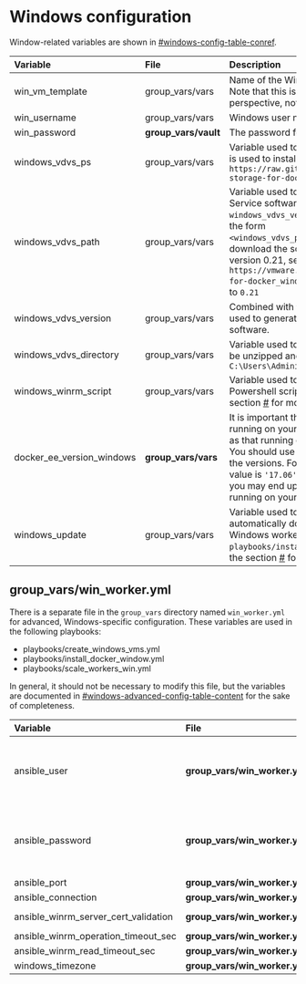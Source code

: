 # Windows configuration

Window-related variables are shown in [\#windows-config-table-conref](#windows-config-table-conref).

|Variable|File|Description|
|:-------|:---|:----------|
|win\_vm\_template|group\_vars/vars|Name of the Windows 2016 VM Template to use. Note that this is the name from a vCenter perspective, not the hostname.|
|win\_username|group\_vars/vars|Windows user name. The default is `Administrator` |
|win\_password|**group\_vars/vault**|The password for the Windows account.|
|windows\_vdvs\_ps|group\_vars/vars|Variable used to download the PowerShell script that is used to install vDVS for Windows. For example, `https://raw.githubusercontent.com/vmware/vsphere-storage-for-docker/master/install-vdvs.ps1` |
|windows\_vdvs\_path|group\_vars/vars|Variable used to download vSphere Docker Volume Service software. This variable is combined with `windows_vdvs_version` \(below\) to generate a URL of the form `<windows_vdvs_path>_<windows_vdvs_version>.zip` to download the software. For example, to download version 0.21, set `windows_vdvs_path` equal to `https://vmware.bintray.com/vDVS/vsphere-storage-for-docker_windows` and `windows_vdvs_version` equal to `0.21` |
|windows\_vdvs\_version|group\_vars/vars|Combined with `windows_vdvs_path`, this variable is used to generate the URL for downloading the software.|
|windows\_vdvs\_directory|group\_vars/vars|Variable used to determine where vDVS software will be unzipped and installed from. The default is `C:\Users\Administrator\Downloads`|
|windows\_winrm\_script|group\_vars/vars|Variable used to determine where the `winrm` Powershell script will be downloaded from. See the section [\#](#) for more information.|
|docker\_ee\_version\_windows|**group\_vars/vars**|It is important that the version of the Docker engine running on your Windows worker nodes is the same as that running on RHEL in the rest of your cluster. You should use this variable to explicitly match up the versions. For Docker 2.0, the recommended value is `'17.06'`. If you do not explicitly set this value, you may end up with an incompatible newer version running on your Windows workers.|
|windows\_update|group\_vars/vars|Variable used to determine if Windows updates are automatically downloaded when installing Docker on Windows worker nodes \(in the `playbooks/install_docker.yml`\). Defaults to `true`. See the section [\#](#) for more information.|

## group_vars/win_worker.yml

There is a separate file in the `group_vars` directory named `win_worker.yml` for advanced, Windows-specific configuration. These variables are used in the following playbooks:

-   playbooks/create\_windows\_vms.yml
-   playbooks/install\_docker\_window.yml
-   playbooks/scale\_workers\_win.yml

In general, it should not be necessary to modify this file, but the variables are documented in [\#windows-advanced-config-table-content](#windows-advanced-config-table-content) for the sake of completeness.

|Variable|File|Description|
|:-------|:---|:----------|
|ansible\_user|**group\_vars/win\_worker.yml**|Defaults to the Windows user account `win_username` as specified in `group_vars/vars` |
|ansible\_password|**group\_vars/win\_worker.yml**|Defaults to the Windows user password `win_password` as specified in `group_vars/vault`|
|ansible\_port|**group\_vars/win\_worker.yml**|5986|
|ansible\_connection|**group\_vars/win\_worker.yml**|winrm|
|ansible\_winrm\_server\_cert\_validation|**group\_vars/win\_worker.yml**|Defaults to `ignore`|
|ansible\_winrm\_operation\_timeout\_sec|**group\_vars/win\_worker.yml**|Defaults to `250`|
|ansible\_winrm\_read\_timeout\_sec|**group\_vars/win\_worker.yml**|Defaults to `300`|
|windows\_timezone|**group\_vars/win\_worker.yml**|Defaults to `15`|
